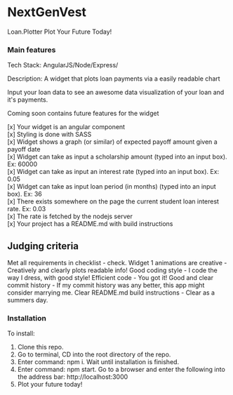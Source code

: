 # NextGenVest
Loan.Plotter
Plot Your Future Today!

### Main features

Tech Stack: AngularJS/Node/Express/

Description: A widget that plots loan payments via a easily readable chart

Input your loan data to see an awesome data visualization of your loan and it's payments.

Coming soon contains future features for the widget

[x] Your widget is an angular component  
[x] Styling is done with SASS  
[x] Widget shows a graph (or similar) of expected payoff amount given a payoff date   
[x] Widget can take as input a scholarship amount (typed into an input box). Ex: 60000  
[x] Widget can take as input an interest rate (typed into an input box). Ex: 0.05  
[x] Widget can take as input loan period (in months) (typed into an input box). Ex: 36  
[x] There exists somewhere on the page the current student loan interest rate. Ex: 0.03  
[x] The rate is fetched by the nodejs server  
[x] Your project has a README.md with build instructions  

## Judging criteria

Met all requirements in checklist - check.
Widget 1 animations are creative - Creatively and clearly plots readable info!
Good coding style - I code the way I dress, with good style! 
Efficient code - You got it!
Good and clear commit history - If my commit history was any better, this app might consider marrying me. 
Clear README.md build instructions - Clear as a summers day.

### Installation

To install: 
1. Clone this repo.
2. Go to terminal, CD into the root directory of the repo. 
3. Enter command: npm i. Wait until installation is finished. 
4. Enter command: npm start.  Go to a browser and enter the following into the address bar: http://localhost:3000 
5. Plot your future today!

